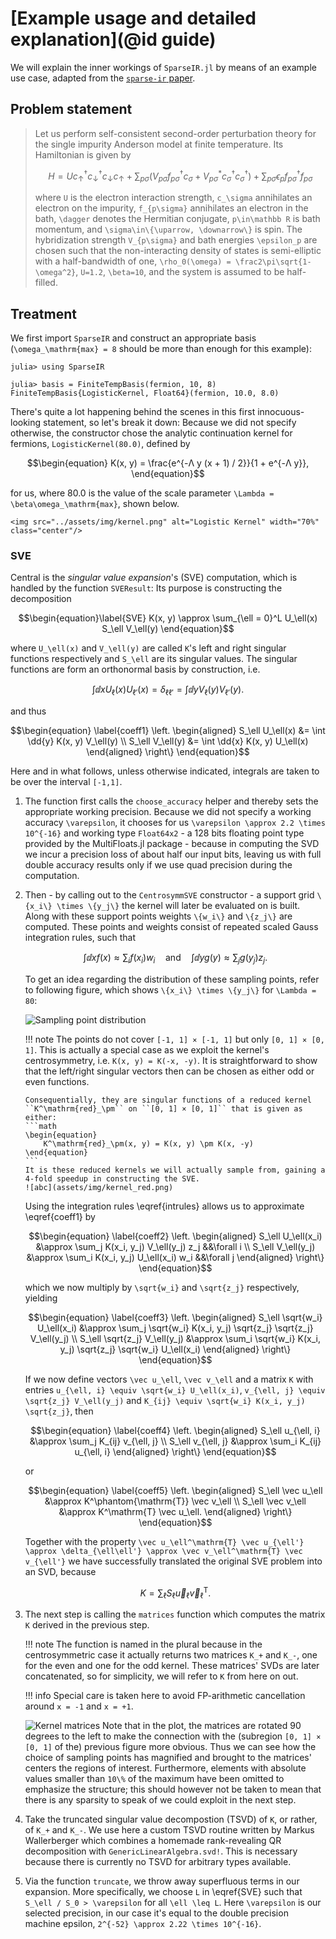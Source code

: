 # [Example usage and detailed explanation](@id guide)

We will explain the inner workings of `SparseIR.jl` by means of an example use case, adapted from the [`sparse-ir` paper](https://arxiv.org/abs/2206.11762).

## Problem statement

> Let us perform self-consistent second-order perturbation theory for the single impurity Anderson model at finite temperature.
> Its Hamiltonian is given by
> ```math
>     H = U c^\dagger_\uparrow c^\dagger_\downarrow c_\downarrow c_\uparrow + \sum_{p\sigma} \big(V_{p\sigma}  f_{p\sigma}^\dagger c_\sigma + V_{p\sigma}^* c_\sigma^\dagger c_\sigma^\dagger\big) + \sum_{p\sigma} \epsilon_{p} f_{p\sigma}^\dagger f_{p\sigma}
> ```
> where ``U`` is the electron interaction strength, ``c_\sigma`` annihilates an electron on the impurity, ``f_{p\sigma}`` annihilates an electron in the bath, ``\dagger`` denotes the Hermitian conjugate, ``p\in\mathbb R`` is bath momentum, and ``\sigma\in\{\uparrow, \downarrow\}`` is spin.
> The hybridization strength ``V_{p\sigma}`` and bath energies ``\epsilon_p`` are chosen such that the non-interacting density of states is semi-elliptic with a half-bandwidth of one, ``\rho_0(\omega) = \frac2\pi\sqrt{1-\omega^2}``, ``U=1.2``, ``\beta=10``, and the system is assumed to be half-filled.

## Treatment

We first import `SparseIR` and construct an appropriate basis (``\omega_\mathrm{max} = 8`` should be more than enough for this example):
```julia-repl
julia> using SparseIR

julia> basis = FiniteTempBasis(fermion, 10, 8)
FiniteTempBasis{LogisticKernel, Float64}(fermion, 10.0, 8.0)
```
There's quite a lot happening behind the scenes in this first innocuous-looking statement, so let's break it down:
Because we did not specify otherwise, the constructor chose the analytic continuation kernel for fermions, `LogisticKernel(80.0)`, defined by
```math
\begin{equation}
    K(x, y) = \frac{e^{-Λ y (x + 1) / 2}}{1 + e^{-Λ y}},
\end{equation}
```
for us, where 80.0 is the value of the scale parameter ``\Lambda = \beta\omega_\mathrm{max}``, shown below.
```@raw html
<img src="../assets/img/kernel.png" alt="Logistic Kernel" width="70%" class="center"/>
```

### SVE

Central is the _singular value expansion_'s (SVE) computation, which is handled by the function `SVEResult`:
Its purpose is constructing the decomposition
```math
\begin{equation}\label{SVE}
    K(x, y) \approx \sum_{\ell = 0}^L U_\ell(x) S_\ell V_\ell(y)
\end{equation}
```
where ``U_\ell(x)`` and ``V_\ell(y)`` are called ``K``'s left and right singular functions respectively and ``S_\ell`` are its singular values.
The singular functions are form an orthonormal basis by construction, i.e.
```math
\begin{equation}
    \int \dd{x} U_\ell(x) U_{\ell'}(x) = \delta_{\ell\ell'} = \int \dd{y} V_\ell(y) V_{\ell'}(y).
\end{equation}
```
and thus
```math
\begin{equation} \label{coeff1}
\left.
\begin{aligned}
    S_\ell U_\ell(x) &= \int \dd{y} K(x, y) V_\ell(y) \\
    S_\ell V_\ell(y) &= \int \dd{x} K(x, y) U_\ell(x)
\end{aligned}
\right\}
\end{equation}
```
Here and in what follows, unless otherwise indicated, integrals are taken to be over the interval ``[-1,1]``.

1. The function first calls the `choose_accuracy` helper and thereby sets the appropriate working precision.
   Because we did not specify a working accuracy ``\varepsilon``, it chooses for us ``\varepsilon \approx 2.2 \times 10^{-16}`` and working type `Float64x2` - a 128 bits floating point type provided by the MultiFloats.jl package - because in computing the SVD we incur a precision loss of about half our input bits, leaving us with full double accuracy results only if we use quad precision during the computation.

2. Then - by calling out to the `CentrosymmSVE` constructor - a support grid ``\{x_i\} \times \{y_j\}`` the kernel will later be evaluated on is built.
   Along with these support points weights ``\{w_i\}`` and ``\{z_j\}`` are computed.
   These points and weights consist of repeated scaled Gauss integration rules, such that
   ```math
   \begin{equation} \label{intrules}
       \int \dd{x} f(x) \approx \sum_i f(x_i) w_i
       \quad\text{and}\quad
       \int \dd{y} g(y) \approx \sum_j g(y_j) z_j.
   \end{equation}
   ```
   To get an idea regarding the distribution of these sampling points, refer to following figure, which shows ``\{x_i\} \times \{y_j\}`` for ``\Lambda = 80``:
   
   ![Sampling point distribution](assets/img/sve_grid.png)
   
   !!! note
       The points do not cover ``[-1, 1] × [-1, 1]`` but only ``[0, 1] × [0, 1]``.
       This is actually a special case as we exploit the kernel's centrosymmetry, i.e. ``K(x, y) = K(-x, -y)``.
       It is straightforward to show that the left/right singular vectors then can be chosen as either odd or even functions.
    
       Consequentially, they are singular functions of a reduced kernel ``K^\mathrm{red}_\pm`` on ``[0, 1] × [0, 1]`` that is given as either:
       ```math
       \begin{equation}
           K^\mathrm{red}_\pm(x, y) = K(x, y) \pm K(x, -y)
       \end{equation}
       ```
       It is these reduced kernels we will actually sample from, gaining a 4-fold speedup in constructing the SVE.
       ![abc](assets/img/kernel_red.png)

   Using the integration rules \eqref{intrules} allows us to approximate \eqref{coeff1} by
   ```math
   \begin{equation} \label{coeff2}
   \left.
   \begin{aligned}
       S_\ell U_\ell(x_i) &\approx \sum_j K(x_i, y_j) V_\ell(y_j) z_j &&\forall i \\
       S_\ell V_\ell(y_j) &\approx \sum_i K(x_i, y_j) U_\ell(x_i) w_i &&\forall j
   \end{aligned}
   \right\}
   \end{equation}
   ```
   which we now multiply by ``\sqrt{w_i}`` and ``\sqrt{z_j}`` respectively, yielding
   ```math
   \begin{equation} \label{coeff3}
   \left.
   \begin{aligned}
       S_\ell \sqrt{w_i} U_\ell(x_i) &\approx \sum_j \sqrt{w_i} K(x_i, y_j) \sqrt{z_j} \sqrt{z_j} V_\ell(y_j) \\
       S_\ell \sqrt{z_j} V_\ell(y_j) &\approx \sum_i \sqrt{w_i} K(x_i, y_j) \sqrt{z_j} \sqrt{w_i} U_\ell(x_i)
   \end{aligned}
   \right\}
   \end{equation}
   ```
   If we now define vectors ``\vec u_\ell``, ``\vec v_\ell`` and a matrix ``K`` with entries ``u_{\ell, i} \equiv \sqrt{w_i} U_\ell(x_i)``, ``v_{\ell, j} \equiv \sqrt{z_j} V_\ell(y_j)`` and ``K_{ij} \equiv \sqrt{w_i} K(x_i, y_j) \sqrt{z_j}``, then
   ```math
   \begin{equation} \label{coeff4}
   \left.
   \begin{aligned}
       S_\ell u_{\ell, i} &\approx \sum_j K_{ij} v_{\ell, j} \\
       S_\ell v_{\ell, j} &\approx \sum_i K_{ij} u_{\ell, i}
   \end{aligned}
   \right\}
   \end{equation}
   ```
   or
   ```math
   \begin{equation} \label{coeff5}
   \left.
   \begin{aligned}
       S_\ell \vec u_\ell &\approx K^\phantom{\mathrm{T}} \vec v_\ell \\
       S_\ell \vec v_\ell &\approx K^\mathrm{T} \vec u_\ell.
   \end{aligned}
   \right\}
   \end{equation}
   ```
   Together with the property ``\vec u_\ell^\mathrm{T} \vec u_{\ell'} \approx \delta_{\ell\ell'} \approx \vec v_\ell^\mathrm{T} \vec v_{\ell'}`` we have successfully translated the original SVE problem into an SVD, because
   ```math
       K = \sum_\ell S_\ell \vec u_\ell \vec v_\ell^\mathrm{T}.
   ```

3. The next step is calling the `matrices` function which computes the matrix ``K`` derived in the previous step.

   !!! note
       The function is named in the plural because in the centrosymmetric case it actually returns two matrices ``K_+`` and ``K_-``, one for the even and one for the odd kernel.
       These matrices' SVDs are later concatenated, so for simplicity, we will refer to ``K`` from here on out.

   !!! info
       Special care is taken here to avoid FP-arithmetic cancellation around ``x = -1`` and ``x = +1``.

   ![Kernel matrices](assets/img/kernel_red_matrices.png)
   Note that in the plot, the matrices are rotated 90 degrees to the left to make the connection with the (subregion ``[0, 1] × [0, 1]`` of the) previous figure more obvious.
   Thus we can see how the choice of sampling points has magnified and brought to the matrices' centers the regions of interest.
   Furthermore, elements with absolute values smaller than ``10\%`` of the maximum have been omitted to emphasize the structure; this should however not be taken to mean that there is any sparsity to speak of we could exploit in the next step.

4. Take the truncated singular value decompostion (TSVD) of ``K``, or rather, of ``K_+`` and ``K_-``.
   We use here a custom TSVD routine written by Markus Wallerberger which combines a homemade rank-revealing QR decomposition with `GenericLinearAlgebra.svd!`.
   This is necessary because there is currently no TSVD for arbitrary types available.

5. Via the function `truncate`, we throw away superfluous terms in our expansion.
   More specifically, we choose ``L`` in \eqref{SVE} such that ``S_\ell / S_0 > \varepsilon`` for all ``\ell \leq L``.
   Here ``\varepsilon`` is our selected precision, in our case it's equal to the double precision machine epsilon, ``2^{-52} \approx 2.22 \times 10^{-16}``.
